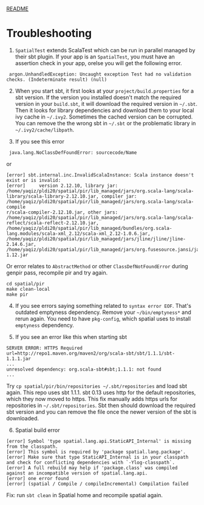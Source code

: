 [README](../README.md)

# Troubleshooting

1. `SpatialTest` extends ScalaTest which can be run in parallel managed by their sbt plugin. If your app is an `SpatialTest`, you must have an assertion check in your app, orelse you will get the following error. 
```
 argon.UnhandledException: Uncaught exception Test had no validation checks. (Indeterminate result) (null)   
```

2. When you start sbt, it first looks at your `project/build.properties` for a sbt version. If the version you installed doesn't match the required version in your `build.sbt`, it will download the required version in `~/.sbt`. Then it looks for library dependencies and download them to your local ivy cache in `~/.ivy2`. Sometimes the cached version can be corrupted. You can remove the the wrong sbt in `~/.sbt` or the problematic library in `~/.ivy2/cache/libpath`. 

3. If you see this error
```
 java.lang.NoClassDefFoundError: sourcecode/Name 
```
or 
```
[error] sbt.internal.inc.InvalidScalaInstance: Scala instance doesn't exist or is invalid:                                                                               
[error]     version 2.12.10, library jar: /home/yaqiz/pldi20/spatial/pir/lib_managed/jars/org.scala-lang/scala-library/scala-library-2.12.10.jar, compiler jar: /home/yaqiz/pldi20/spatial/pir/lib_managed/jars/org.scala-lang/scala-compile
r/scala-compiler-2.12.10.jar, other jars: /home/yaqiz/pldi20/spatial/pir/lib_managed/jars/org.scala-lang/scala-reflect/scala-reflect-2.12.10.jar, /home/yaqiz/pldi20/spatial/pir/lib_managed/bundles/org.scala-lang.modules/scala-xml_2.12/scala-xml_2.12-1.0.6.jar, /home/yaqiz/pldi20/spatial/pir/lib_managed/jars/jline/jline/jline-2.14.6.jar, /home/yaqiz/pldi20/spatial/pir/lib_managed/jars/org.fusesource.jansi/jansi/jansi-1.12.jar
```
Or error relates to `AbstractMethod` or other `ClassDefNotFoundError` during genpir pass, recompile pir and try again. 
```
cd spatial/pir
make clean-local
make pir
```

4. If you see errors saying something related to `syntax error EOF`. That's outdated emptyness dependency. Remove your `~/bin/emptyness*` and rerun again. You need to have `pkg-config`, which spatial uses to install `emptyness` dependency.

5. If you see an error like this when starting sbt
```
SERVER ERROR: HTTPS Required url=http://repo1.maven.org/maven2/org/scala-sbt/sbt/1.1.1/sbt-1.1.1.jar
...
unresolved dependency: org.scala-sbt#sbt;1.1.1: not found
...
```
Try `cp spatial/pir/bin/repositories ~/.sbt/repositories` and load sbt again. 
This repo uses sbt 1.1.1. sbt 0.13 uses http for the default repositories, which they now moved to https. This fix manually adds https urls for repositories in `~/.sbt/repositories`. 
Sbt then should download the required sbt version and you can remove the file once the newer version
of the sbt is downloaded. 

6. Spatial build error
```
[error] Symbol 'type spatial.lang.api.StaticAPI_Internal' is missing from the classpath.
[error] This symbol is required by 'package spatial.lang.package'.
[error] Make sure that type StaticAPI_Internal is in your classpath and check for conflicting dependencies with `-Ylog-classpath`.
[error] A full rebuild may help if 'package.class' was compiled against an incompatible version of spatial.lang.api.
[error] one error found
[error] (spatial / Compile / compileIncremental) Compilation failed
```
Fix: run `sbt clean` in Spatial home and recompile spatial again.
